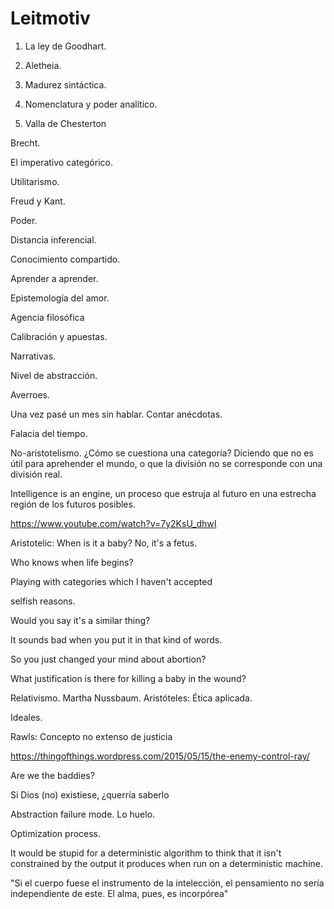 # Leitmotiv

1. La ley de Goodhart.

2. Aletheia.

3. Madurez sintáctica.

4. Nomenclatura y poder analítico.

5. Valla de Chesterton

Brecht.

El imperativo categórico.

Utilitarismo.

Freud y Kant.

Poder.

Distancia inferencial.

Conocimiento compartido.

Aprender a aprender.

Epistemología del amor.

Agencia filosófica

Calibración y apuestas.

Narrativas.

Nivel de abstracción.

Averroes.

Una vez pasé un mes sin hablar. Contar anécdotas.

Falacia del tiempo.

No-aristotelismo. ¿Cómo se cuestiona una categoría? Diciendo que no es útil para aprehender el mundo, o que la división no se corresponde con una división real.

Intelligence is an engine, un proceso que estruja al futuro en una estrecha región de los futuros posibles.



https://www.youtube.com/watch?v=7y2KsU_dhwI

Aristotelic: When is it a baby? No, it's a fetus.

Who knows when life begins?

Playing with categories which I haven't accepted

selfish reasons.

Would you say it's a similar thing?

It sounds bad when you put it in that kind of words.

So you just changed your mind about abortion?

What justification is there for killing a baby in the wound? 



Relativismo. Martha Nussbaum. Aristóteles: Ética aplicada.

Ideales.

Rawls: Concepto no extenso de justicia

https://thingofthings.wordpress.com/2015/05/15/the-enemy-control-ray/

Are we the baddies?

Si Dios (no) existiese, ¿querría saberlo

Abstraction failure mode. Lo huelo.

Optimization process.



It would be stupid for a deterministic algorithm to think that it isn't constrained by the output it produces when run on a deterministic machine.

"Si el cuerpo fuese el instrumento de la intelección, el pensamiento no sería independiente de este. El alma, pues, es incorpórea"
